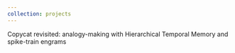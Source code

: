 ```yaml
---
collection: projects
---
```


Copycat revisited: analogy-making with Hierarchical Temporal Memory and spike-train engrams